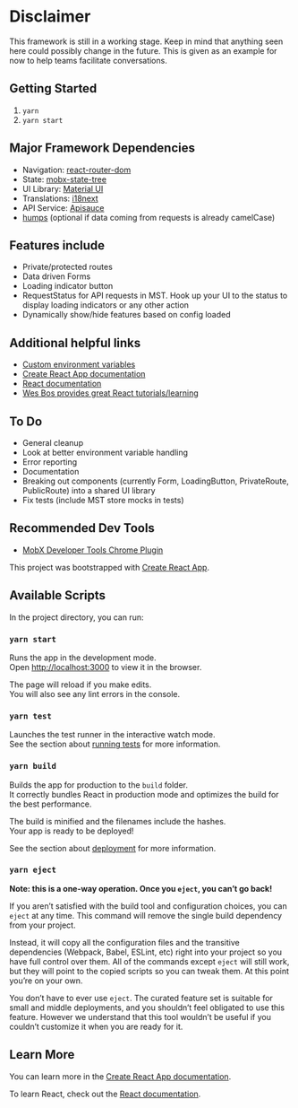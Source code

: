 # Disclaimer

This framework is still in a working stage. Keep in mind that anything seen here could possibly change in the future. This is given as an example for now to help teams facilitate conversations.

## Getting Started

1. `yarn`
2. `yarn start`

## Major Framework Dependencies

- Navigation: [react-router-dom](https://reacttraining.com/react-router/)
- State: [mobx-state-tree](https://mobx-state-tree.js.org/)
- UI Library: [Material UI](https://material-ui.com/)
- Translations: [i18next](https://www.i18next.com/)
- API Service: [Apisauce](https://github.com/infinitered/apisauce)
- [humps](https://github.com/domchristie/humps) (optional if data coming from requests is already camelCase)

## Features include

- Private/protected routes
- Data driven Forms
- Loading indicator button
- RequestStatus for API requests in MST. Hook up your UI to the status to display loading indicators or any other action
- Dynamically show/hide features based on config loaded

## Additional helpful links

- [Custom environment variables](https://create-react-app.dev/docs/adding-custom-environment-variables/#adding-development-environment-variables-in-env)
- [Create React App documentation](https://create-react-app.dev/docs/getting-started)
- [React documentation](https://reactjs.org/)
- [Wes Bos provides great React tutorials/learning](https://www.youtube.com/wesbos)

## To Do

- General cleanup
- Look at better environment variable handling
- Error reporting
- Documentation
- Breaking out components (currently Form, LoadingButton, PrivateRoute, PublicRoute) into a shared UI library
- Fix tests (include MST store mocks in tests)

## Recommended Dev Tools

- [MobX Developer Tools Chrome Plugin](https://chrome.google.com/webstore/detail/mobx-developer-tools/pfgnfdagidkfgccljigdamigbcnndkod?hl=en)

This project was bootstrapped with [Create React App](https://github.com/facebook/create-react-app).

## Available Scripts

In the project directory, you can run:

### `yarn start`

Runs the app in the development mode.<br />
Open [http://localhost:3000](http://localhost:3000) to view it in the browser.

The page will reload if you make edits.<br />
You will also see any lint errors in the console.

### `yarn test`

Launches the test runner in the interactive watch mode.<br />
See the section about [running tests](https://facebook.github.io/create-react-app/docs/running-tests) for more information.

### `yarn build`

Builds the app for production to the `build` folder.<br />
It correctly bundles React in production mode and optimizes the build for the best performance.

The build is minified and the filenames include the hashes.<br />
Your app is ready to be deployed!

See the section about [deployment](https://facebook.github.io/create-react-app/docs/deployment) for more information.

### `yarn eject`

**Note: this is a one-way operation. Once you `eject`, you can’t go back!**

If you aren’t satisfied with the build tool and configuration choices, you can `eject` at any time. This command will remove the single build dependency from your project.

Instead, it will copy all the configuration files and the transitive dependencies (Webpack, Babel, ESLint, etc) right into your project so you have full control over them. All of the commands except `eject` will still work, but they will point to the copied scripts so you can tweak them. At this point you’re on your own.

You don’t have to ever use `eject`. The curated feature set is suitable for small and middle deployments, and you shouldn’t feel obligated to use this feature. However we understand that this tool wouldn’t be useful if you couldn’t customize it when you are ready for it.

## Learn More

You can learn more in the [Create React App documentation](https://facebook.github.io/create-react-app/docs/getting-started).

To learn React, check out the [React documentation](https://reactjs.org/).

